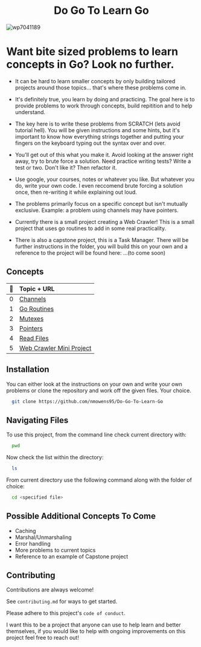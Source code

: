 
# <h1 align= "center">Do Go To Learn Go</h1>

![wp7041189](https://github.com/nmowens95/Go-Practice/assets/126295718/3280c544-d83f-4b53-a671-78929e180538)

<h1>Want bite sized problems to learn concepts in Go? Look no further.</h1>

-  It can be hard to learn smaller concepts by only building tailored projects around those topics... that's where these problems come in.

- It's definitely true, you learn by doing and practicing. The goal here is to provide problems to work through concepts, build repitition and to help understand.

- The key here is to write these problems from SCRATCH (lets avoid tutorial hell). You will be given instructions and some hints, but it's important to know how everything strings together and putting your fingers on the keyboard typing out the syntax over and over.

- You'll get out of this what you make it. Avoid looking at the answer right away, try to brute force a solution. Need practice writing tests? Write a test or two. Don't like it? Then refactor it.

- Use google, your courses, notes or whatever you like. But whatever you do, write your own code. I even reccomend brute forcing a solution once, then re-writing it while explaining out loud.

- The problems primarily focus on a specific concept but isn't mutually exclusive. Example: a problem using channels may have pointers.

- Currently there is a small project creating a Web Crawler! This is a small project that uses go routines to add in some real practicality.

- There is also a capstone project, this is a Task Manager. There will be further instructions in the folder, you will build this on your own and a reference to the project will be found here: ...(to come soon)

## Concepts
| 🚀 | Topic + URL           | 
| - |:-------------|
| 0 | [Channels](https://github.com/nmowens95/Do-Go-To-Learn-Go/tree/main/channels) |
| 1 | [Go Routines](https://github.com/nmowens95/Do-Go-To-Learn-Go/tree/main/go_routines)  |
| 2 | [Mutexes](https://github.com/nmowens95/Do-Go-To-Learn-Go/tree/main/mutexes)  |
| 3 | [Pointers](https://github.com/nmowens95/Do-Go-To-Learn-Go/tree/main/pointers)  |
| 4 | [Read Files](https://github.com/nmowens95/Do-Go-To-Learn-Go/tree/main/read_files)  |
| 5 | [Web Crawler Mini Project](https://github.com/nmowens95/Do-Go-To-Learn-Go/tree/main/web_crawler_project)  |

## Installation
 
You can either look at the instructions on your own and write your own problems or clone the repository and work off the given files. Your choice.
```bash
  git clone https://github.com/nmowens95/Do-Go-To-Learn-Go
```
    
## Navigating Files

To use this project, from the command line check current directory with: 
```bash
  pwd
```
Now check the list within the directory:
```bash
  ls
```
From current directory use the following command along with the folder of choice:
```bash
  cd <specified file>
```

## Possible Additional Concepts To Come
- Caching
- Marshal/Unmarshaling
- Error handling
- More problems to current topics
- Reference to an example of Capstone project

## Contributing

Contributions are always welcome!

See `contributing.md` for ways to get started.

Please adhere to this project's `code of conduct`.

I want this to be a project that anyone can use to help learn and better themselves, if you would like to help with ongoing improvements on this project feel free to reach out!

